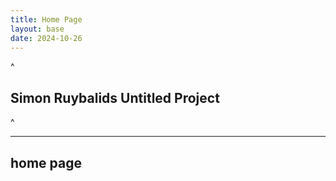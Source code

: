 ```yaml
---
title: Home Page
layout: base
date: 2024-10-26
---
```


^
## Simon Ruybalids Untitled Project
^


---
home page
---
